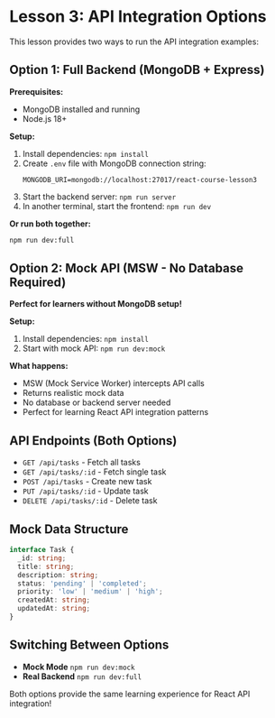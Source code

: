 # Lesson 3: API Integration Options

This lesson provides two ways to run the API integration examples:

## Option 1: Full Backend (MongoDB + Express)

**Prerequisites:**
- MongoDB installed and running
- Node.js 18+

**Setup:**
1. Install dependencies: `npm install`
2. Create `.env` file with MongoDB connection string:
   ```
   MONGODB_URI=mongodb://localhost:27017/react-course-lesson3
   ```
3. Start the backend server: `npm run server`
4. In another terminal, start the frontend: `npm run dev`

**Or run both together:**
```bash
npm run dev:full
```

## Option 2: Mock API (MSW - No Database Required)

**Perfect for learners without MongoDB setup!**

**Setup:**
1. Install dependencies: `npm install`
2. Start with mock API: `npm run dev:mock`

**What happens:**
- MSW (Mock Service Worker) intercepts API calls
- Returns realistic mock data
- No database or backend server needed
- Perfect for learning React API integration patterns

## API Endpoints (Both Options)

- `GET /api/tasks` - Fetch all tasks
- `GET /api/tasks/:id` - Fetch single task
- `POST /api/tasks` - Create new task
- `PUT /api/tasks/:id` - Update task
- `DELETE /api/tasks/:id` - Delete task

## Mock Data Structure

```typescript
interface Task {
  _id: string;
  title: string;
  description: string;
  status: 'pending' | 'completed';
  priority: 'low' | 'medium' | 'high';
  createdAt: string;
  updatedAt: string;
}
```

## Switching Between Options

- **Mock Mode** `npm run dev:mock`
- **Real Backend** `npm run dev:full`

Both options provide the same learning experience for React API integration!
